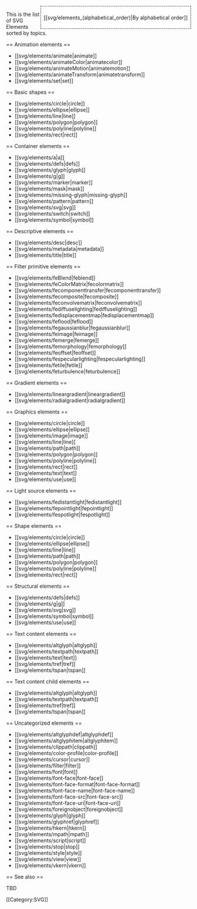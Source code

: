 <div style='float: right;background: white;border:1px dashed black;padding: 1ex;'>

[[svg/elements_(alphabetical_order)|By alphabetical order]]

</div>

This is the list of SVG Elements sorted by topics.

== Animation elements ==

* [[svg/elements/animate|animate]] 
* [[svg/elements/animateColor|animatecolor]]
* [[svg/elements/animateMotion|animatemotion]]
* [[svg/elements/animateTransform|animatetransform]]
* [[svg/elements/set|set]]

== Basic shapes ==

* [[svg/elements/circle|circle]]
* [[svg/elements/ellipse|ellipse]]
* [[svg/elements/line|line]]
* [[svg/elements/polygon|polygon]]
* [[svg/elements/polyline|polyline]]
* [[svg/elements/rect|rect]]

== Container elements ==

* [[svg/elements/a|a]]
* [[svg/elements/defs|defs]]
* [[svg/elements/glyph|glyph]]
* [[svg/elements/g|g]]
* [[svg/elements/marker|marker]]
* [[svg/elements/mask|mask]]
* [[svg/elements/missing-glyph|missing-glyph]]
* [[svg/elements/pattern|pattern]]
* [[svg/elements/svg|svg]]
* [[svg/elements/switch|switch]]
* [[svg/elements/symbol|symbol]]

== Descriptive elements ==

* [[svg/elements/desc|desc]]
* [[svg/elements/metadata|metadata]]
* [[svg/elements/title|title]]

== Filter primitive elements ==

* [[svg/elements/feBlend|feblend]]
* [[svg/elements/feColorMatrix|fecolormatrix]]
* [[svg/elements/fecomponenttransfer|fecomponenttransfer]]
* [[svg/elements/fecomposite|fecomposite]]
* [[svg/elements/feconvolvematrix|feconvolvematrix]]
* [[svg/elements/fediffuselighting|fediffuselighting]]
* [[svg/elements/fedisplacementmap|fedisplacementmap]]
* [[svg/elements/feflood|feflood]]
* [[svg/elements/fegaussianblur|fegaussianblur]]
* [[svg/elements/feimage|feimage]]
* [[svg/elements/femerge|femerge]]
* [[svg/elements/femorphology|femorphology]]
* [[svg/elements/feoffset|feoffset]]
* [[svg/elements/fespecularlighting|fespecularlighting]]
* [[svg/elements/fetile|fetile]]
* [[svg/elements/feturbulence|feturbulence]]

== Gradient elements ==

* [[svg/elements/lineargradient|lineargradient]]
* [[svg/elements/radialgradient|radialgradient]]

== Graphics elements ==

* [[svg/elements/circle|circle]]
* [[svg/elements/ellipse|ellipse]]
* [[svg/elements/image|image]]
* [[svg/elements/line|line]]
* [[svg/elements/path|path]]
* [[svg/elements/polygon|polygon]]
* [[svg/elements/polyline|polyline]]
* [[svg/elements/rect|rect]]
* [[svg/elements/text|text]]
* [[svg/elements/use|use]]

== Light source elements ==

* [[svg/elements/fedistantlight|fedistantlight]]
* [[svg/elements/fepointlight|fepointlight]]
* [[svg/elements/fespotlight|fespotlight]]

== Shape elements ==

* [[svg/elements/circle|circle]]
* [[svg/elements/ellipse|ellipse]]
* [[svg/elements/line|line]]
* [[svg/elements/path|path]]
* [[svg/elements/polygon|polygon]]
* [[svg/elements/polyline|polyline]]
* [[svg/elements/rect|rect]]

== Structural elements ==

* [[svg/elements/defs|defs]]
* [[svg/elements/g|g]]
* [[svg/elements/svg|svg]]
* [[svg/elements/symbol|symbol]]
* [[svg/elements/use|use]]

== Text content elements ==

* [[svg/elements/altglyph|altglyph]]
* [[svg/elements/textpath|textpath]]
* [[svg/elements/text|text]]
* [[svg/elements/tref|tref]]
* [[svg/elements/tspan|tspan]]

== Text content child elements ==

* [[svg/elements/altglyph|altglyph]]
* [[svg/elements/textpath|textpath]]
* [[svg/elements/tref|tref]]
* [[svg/elements/tspan|tspan]]

== Uncategorized elements ==

* [[svg/elements/altglyphdef|altglyphdef]]
* [[svg/elements/altglyphitem|altglyphitem]]
* [[svg/elements/clippath|clippath]]
* [[svg/elements/color-profile|color-profile]]
* [[svg/elements/cursor|cursor]]
* [[svg/elements/filter|filter]]
* [[svg/elements/font|font]]
* [[svg/elements/font-face|font-face]]
* [[svg/elements/font-face-format|font-face-format]]
* [[svg/elements/font-face-name|font-face-name]]
* [[svg/elements/font-face-src|font-face-src]]
* [[svg/elements/font-face-uri|font-face-uri]]
* [[svg/elements/foreignobject|foreignobject]]
* [[svg/elements/glyph|glyph]]
* [[svg/elements/glyphref|glyphref]]
* [[svg/elements/hkern|hkern]]
* [[svg/elements/mpath|mpath]]
* [[svg/elements/script|script]]
* [[svg/elements/stop|stop]]
* [[svg/elements/style|style]]
* [[svg/elements/view|view]]
* [[svg/elements/vkern|vkern]]

== See also ==

TBD

[[Category:SVG]]